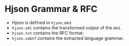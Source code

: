 
# Hjson Grammar & RFC

- Hjson is defined in `hjson.mkd`.
- `hjson.xml` contains the transformed output of the `mkd`.
- `hjson.txt` contains the RFC format.
- `hjson.sabnf` contains the extracted language grammar.
